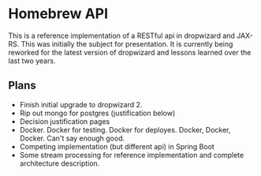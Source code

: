 # Homebrew API

This is a reference implementation of a RESTful api in dropwizard and JAX-RS.  This was initially the subject for presentation. It is currently being reworked for the latest version of dropwizard and lessons learned over the last two years.

## Plans
* Finish initial upgrade to dropwizard 2.
* Rip out mongo for postgres (justification below)
* Decision justification pages
* Docker. Docker for testing. Docker for deployes. Docker, Docker, Docker. Can't say enough good.
* Competing implementation (but different api) in Spring Boot
* Some stream processing for reference implementation and complete architecture description.

